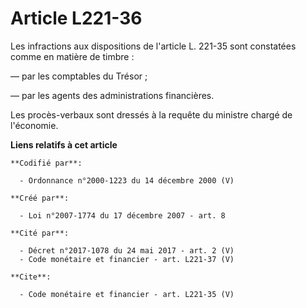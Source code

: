 # Article L221-36

Les infractions aux dispositions de l'article L. 221-35 sont constatées comme en matière de timbre : 

― par les comptables du Trésor ; 

― par les agents des administrations financières. 

Les procès-verbaux sont dressés à la requête du ministre chargé de l'économie.

**Liens relatifs à cet article**

	**Codifié par**:

	  - Ordonnance n°2000-1223 du 14 décembre 2000 (V)

	**Créé par**:

	  - Loi n°2007-1774 du 17 décembre 2007 - art. 8

	**Cité par**:

	  - Décret n°2017-1078 du 24 mai 2017 - art. 2 (V)
	  - Code monétaire et financier - art. L221-37 (V)

	**Cite**:

	  - Code monétaire et financier - art. L221-35 (V)
